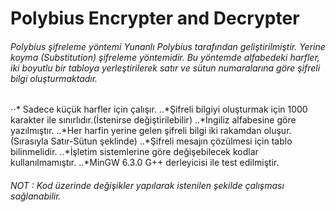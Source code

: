 # Polybius Encrypter and Decrypter

###### Polybius şifreleme yöntemi Yunanlı Polybius tarafından geliştirilmiştir. Yerine koyma (Substitution) şifreleme yöntemidir. Bu yöntemde alfabedeki harfler, iki boyutlu bir tabloya yerleştirilerek satır ve sütun numaralarına göre şifreli bilgi oluşturmaktadır.

⋅⋅* Sadece küçük harfler için çalışır.
..*Şifreli bilgiyi oluşturmak için 1000 karakter ile sınırlıdır.(İstenirse değiştirilebilir)
..*İngiliz alfabesine göre yazılmıştır.
..*Her harfin yerine gelen şifreli bilgi iki rakamdan oluşur.(Sırasıyla Satır-Sütun şeklinde) 
..*Şifreli mesajın çözülmesi için tablo bilinmelidir.
..*İşletim sistemlerine göre değişebilecek kodlar kullanılmamıştır.
..*MinGW 6.3.0 G++ derleyicisi ile test edilmiştir.

###### NOT : Kod üzerinde değişikler yapılarak istenilen şekilde çalışması sağlanabilir. 